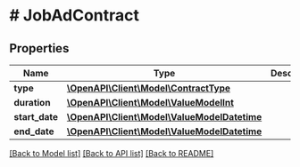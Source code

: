# # JobAdContract

## Properties

Name | Type | Description | Notes
------------ | ------------- | ------------- | -------------
**type** | [**\OpenAPI\Client\Model\ContractType**](ContractType.md) |  |
**duration** | [**\OpenAPI\Client\Model\ValueModelInt**](ValueModelInt.md) |  | [optional]
**start_date** | [**\OpenAPI\Client\Model\ValueModelDatetime**](ValueModelDatetime.md) |  | [optional]
**end_date** | [**\OpenAPI\Client\Model\ValueModelDatetime**](ValueModelDatetime.md) |  | [optional]

[[Back to Model list]](../../README.md#models) [[Back to API list]](../../README.md#endpoints) [[Back to README]](../../README.md)
